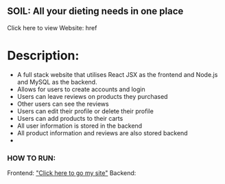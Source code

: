 ## SOIL: All your dieting needs in one place
Click here to view Website: href 
# Description:
 - A full stack website that utilises React JSX as the frontend and Node.js and MySQL as the backend.
 - Allows for users to create accounts and login
 - Users can leave reviews on products they purchased
 - Other users can see the reviews
 - Users can edit their profile or delete their profile
 - Users can add products to their carts
 - All user information is stored in the backend
 - All product information and reviews are also stored backend
 - 
### HOW TO RUN:
  Frontend: 
  <a href = "http://WalidF123.github.io/FullStack-Site/">"Click here to go my site"</a>
  Backend:
